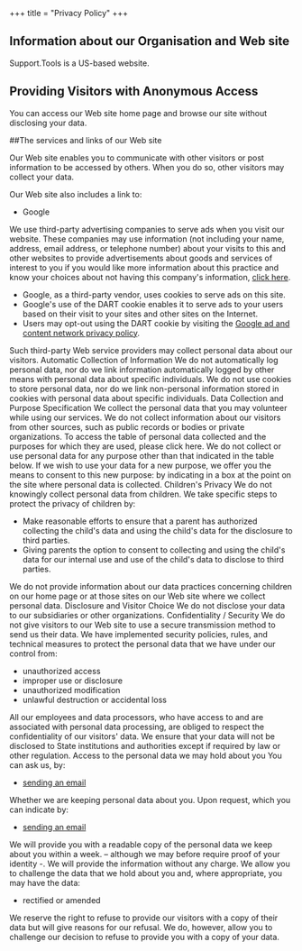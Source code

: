 +++
title = "Privacy Policy"
+++

## Information about our Organisation and Web site

Support.Tools is a US-based website.

## Providing Visitors with Anonymous Access

You can access our Web site home page and browse our site without disclosing your data.

##The services and links of our Web site

Our Web site enables you to communicate with other visitors or post information to be accessed by others. When you do so, other visitors may collect your data.

Our Web site also includes a link to:

- Google

We use third-party advertising companies to serve ads when you visit our website. These companies may use information (not including your name, address, email address, or telephone number) about your visits to this and other websites to provide advertisements about goods and services of interest to you if you would like more information about this practice and know your choices about not having this company's information, [click here](http://www.google.com/privacy_ads.html).

- Google, as a third-party vendor, uses cookies to serve ads on this site.
- Google's use of the DART cookie enables it to serve ads to your users based on their visit to your sites and other sites on the Internet.
- Users may opt-out using the DART cookie by visiting the [Google ad and content network privacy policy](http://www.google.com/privacy_ads.html).

Such third-party Web service providers may collect personal data about our visitors. Automatic Collection of Information
We do not automatically log personal data, nor do we link information automatically logged by other means with personal data about specific individuals.
We do not use cookies to store personal data, nor do we link non-personal information stored in cookies with personal data about specific individuals.
Data Collection and Purpose Specification
We collect the personal data that you may volunteer while using our services.
We do not collect information about our visitors from other sources, such as public records or bodies or private organizations.
To access the table of personal data collected and the purposes for which they are used, please click here.
We do not collect or use personal data for any purpose other than that indicated in the table below.
If we wish to use your data for a new purpose, we offer you the means to consent to this new purpose: by indicating in a box at the point on the site where personal data is collected.
Children's Privacy
We do not knowingly collect personal data from children.
We take specific steps to protect the privacy of children by:

- Make reasonable efforts to ensure that a parent has authorized collecting the child's data and using the child's data for the disclosure to third parties.
- Giving parents the option to consent to collecting and using the child's data for our internal use and use of the child's data to disclose to third parties.

We do not provide information about our data practices concerning children on our home page or at those sites on our Web site where we collect personal data.
Disclosure and Visitor Choice
We do not disclose your data to our subsidiaries or other organizations.
Confidentiality / Security
We do not give visitors to our Web site to use a secure transmission method to send us their data.
We have implemented security policies, rules, and technical measures to protect the personal data that we have under our control from:

- unauthorized access
- improper use or disclosure
- unauthorized modification
- unlawful destruction or accidental loss

All our employees and data processors, who have access to and are associated with personal data processing, are obliged to respect the confidentiality of our visitors' data.
We ensure that your data will not be disclosed to State institutions and authorities except if required by law or other regulation.
Access to the personal data we may hold about you
You can ask us, by:

- [sending an email](editor@support.tools)

Whether we are keeping personal data about you. Upon request, which you can indicate by:

- [sending an email](editor@support.tools)

We will provide you with a readable copy of the personal data we keep about you within a week. – although we may before require proof of your identity -. We will provide the information without any charge. We allow you to challenge the data that we hold about you and, where appropriate, you may have the data:

- rectified or amended

We reserve the right to refuse to provide our visitors with a copy of their data but will give reasons for our refusal.
We do, however, allow you to challenge our decision to refuse to provide you with a copy of your data.
